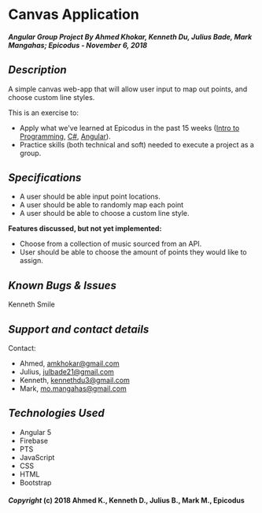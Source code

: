 # Canvas Application

##### Angular Group Project By Ahmed Khokar, Kenneth Du, Julius Bade, Mark Mangahas; Epicodus - November 6, 2018

## *Description*
A simple canvas web-app that will allow user input to map out points, and choose custom line styles.

This is an exercise to:
* Apply what we've learned at Epicodus in the past 15 weeks ([Intro to Programming]("https://www.learnhowtoprogram.com/intro-to-programming"), [C#]("https://www.learnhowtoprogram.com/c"), [Angular]("https://www.learnhowtoprogram.com/javascript")).
* Practice skills (both technical and soft) needed to execute a project as a group.


## *Specifications*
* A user should be able input point locations.
* A user should be able to randomly map each point
* A user should be able to choose a custom line style.

**Features discussed, but not yet implemented:**
* Choose from a collection of music sourced from an API.
* User should be able to choose the amount of points they would like to assign.

## *Known Bugs & Issues*
Kenneth Smile

## *Support and contact details*
Contact:
* Ahmed, amkhokar@gmail.com
* Julius, julbade21@gmail.com
* Kenneth, kennethdu3@gmail.com
* Mark, mo.mangahas@gmail.com


## *Technologies Used*
* Angular 5
* Firebase
* PTS
* JavaScript
* CSS
* HTML
* Bootstrap

#### *Copyright* (c) 2018 Ahmed K., Kenneth D., Julius B., Mark M., Epicodus
